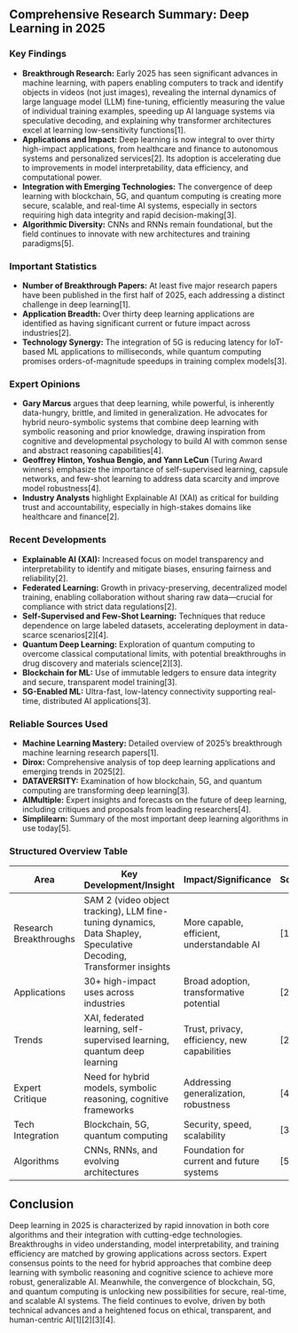 ## Comprehensive Research Summary: Deep Learning in 2025

### Key Findings

- **Breakthrough Research:** Early 2025 has seen significant advances in machine learning, with papers enabling computers to track and identify objects in videos (not just images), revealing the internal dynamics of large language model (LLM) fine-tuning, efficiently measuring the value of individual training examples, speeding up AI language systems via speculative decoding, and explaining why transformer architectures excel at learning low-sensitivity functions[1].
- **Applications and Impact:** Deep learning is now integral to over thirty high-impact applications, from healthcare and finance to autonomous systems and personalized services[2]. Its adoption is accelerating due to improvements in model interpretability, data efficiency, and computational power.
- **Integration with Emerging Technologies:** The convergence of deep learning with blockchain, 5G, and quantum computing is creating more secure, scalable, and real-time AI systems, especially in sectors requiring high data integrity and rapid decision-making[3].
- **Algorithmic Diversity:** CNNs and RNNs remain foundational, but the field continues to innovate with new architectures and training paradigms[5].

### Important Statistics

- **Number of Breakthrough Papers:** At least five major research papers have been published in the first half of 2025, each addressing a distinct challenge in deep learning[1].
- **Application Breadth:** Over thirty deep learning applications are identified as having significant current or future impact across industries[2].
- **Technology Synergy:** The integration of 5G is reducing latency for IoT-based ML applications to milliseconds, while quantum computing promises orders-of-magnitude speedups in training complex models[3].

### Expert Opinions

- **Gary Marcus** argues that deep learning, while powerful, is inherently data-hungry, brittle, and limited in generalization. He advocates for hybrid neuro-symbolic systems that combine deep learning with symbolic reasoning and prior knowledge, drawing inspiration from cognitive and developmental psychology to build AI with common sense and abstract reasoning capabilities[4].
- **Geoffrey Hinton, Yoshua Bengio, and Yann LeCun** (Turing Award winners) emphasize the importance of self-supervised learning, capsule networks, and few-shot learning to address data scarcity and improve model robustness[4].
- **Industry Analysts** highlight Explainable AI (XAI) as critical for building trust and accountability, especially in high-stakes domains like healthcare and finance[2].

### Recent Developments

- **Explainable AI (XAI):** Increased focus on model transparency and interpretability to identify and mitigate biases, ensuring fairness and reliability[2].
- **Federated Learning:** Growth in privacy-preserving, decentralized model training, enabling collaboration without sharing raw data—crucial for compliance with strict data regulations[2].
- **Self-Supervised and Few-Shot Learning:** Techniques that reduce dependence on large labeled datasets, accelerating deployment in data-scarce scenarios[2][4].
- **Quantum Deep Learning:** Exploration of quantum computing to overcome classical computational limits, with potential breakthroughs in drug discovery and materials science[2][3].
- **Blockchain for ML:** Use of immutable ledgers to ensure data integrity and secure, transparent model training[3].
- **5G-Enabled ML:** Ultra-fast, low-latency connectivity supporting real-time, distributed AI applications[3].

### Reliable Sources Used

- **Machine Learning Mastery:** Detailed overview of 2025’s breakthrough machine learning research papers[1].
- **Dirox:** Comprehensive analysis of top deep learning applications and emerging trends in 2025[2].
- **DATAVERSITY:** Examination of how blockchain, 5G, and quantum computing are transforming deep learning[3].
- **AIMultiple:** Expert insights and forecasts on the future of deep learning, including critiques and proposals from leading researchers[4].
- **Simplilearn:** Summary of the most important deep learning algorithms in use today[5].

### Structured Overview Table

| Area                  | Key Development/Insight                                                                 | Impact/Significance                          | Source   |
|-----------------------|----------------------------------------------------------------------------------------|----------------------------------------------|----------|
| Research Breakthroughs| SAM 2 (video object tracking), LLM fine-tuning dynamics, Data Shapley, Speculative Decoding, Transformer insights | More capable, efficient, understandable AI   | [1]      |
| Applications          | 30+ high-impact uses across industries                                                  | Broad adoption, transformative potential     | [2]      |
| Trends                | XAI, federated learning, self-supervised learning, quantum deep learning                | Trust, privacy, efficiency, new capabilities | [2][3]   |
| Expert Critique       | Need for hybrid models, symbolic reasoning, cognitive frameworks                        | Addressing generalization, robustness        | [4]      |
| Tech Integration      | Blockchain, 5G, quantum computing                                                      | Security, speed, scalability                 | [3]      |
| Algorithms            | CNNs, RNNs, and evolving architectures                                                 | Foundation for current and future systems    | [5]      |

## Conclusion

Deep learning in 2025 is characterized by rapid innovation in both core algorithms and their integration with cutting-edge technologies. Breakthroughs in video understanding, model interpretability, and training efficiency are matched by growing applications across sectors. Expert consensus points to the need for hybrid approaches that combine deep learning with symbolic reasoning and cognitive science to achieve more robust, generalizable AI. Meanwhile, the convergence of blockchain, 5G, and quantum computing is unlocking new possibilities for secure, real-time, and scalable AI systems. The field continues to evolve, driven by both technical advances and a heightened focus on ethical, transparent, and human-centric AI[1][2][3][4].